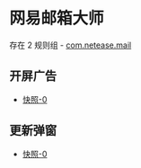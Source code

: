 # 网易邮箱大师

存在 2 规则组 - [com.netease.mail](/src/apps/com.netease.mail.ts)

## 开屏广告

- [快照-0](https://gkd-kit.songe.li/import/12818335)

## 更新弹窗

- [快照-0](https://gkd-kit.gitee.io/import/12664070)
